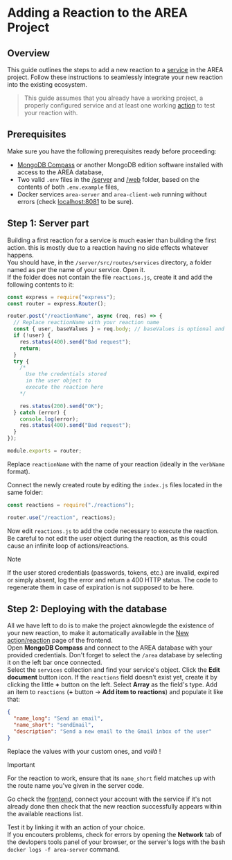 # Adding a Reaction to the AREA Project

## Overview

This guide outlines the steps to add a new reaction to a [service](./Add%20a%20service.md) in the AREA project. Follow these instructions to seamlessly integrate your new reaction into the existing ecosystem.

> This guide assumes that you already have a working project, a properly configured service and at least one working [action](./Add%20an%20action.md) to test your reaction with.

## Prerequisites

Make sure you have the following prerequisites ready before proceeding:

- [MongoDB Compass](https://www.mongodb.com/products/tools/compass) or another MongoDB edition software installed with access to the AREA database,
- Two valid `.env` files in the [/server](/../server/.env) and [/web](/../web/.env) folder, based on the contents of both `.env.example` files,
- Docker services `area-server` and `area-client-web` running without errors (check [localhost:8081]([http://localhost:8081]) to be sure).

## Step 1: Server part

Building a first reaction for a service is much easier than building the first action. this is mostly due to a reaction having no side effects whatever happens.<br />
You should have, in the `/server/src/routes/services` directory, a folder named as per the name of your service. Open it.<br />
If the folder does not contain the file `reactions.js`, create it and add the following contents to it:

```js
const express = require("express");
const router = express.Router();

router.post("/reactionName", async (req, res) => {
  // Replace reactionName with your reaction name
  const { user, baseValues } = req.body; // baseValues is optional and can be null
  if (!user) {
    res.status(400).send("Bad request");
    return;
  }
  try {
    /*
      Use the credentials stored
      in the user object to
      execute the reaction here
    */

    res.status(200).send("OK");
  } catch (error) {
    console.log(error);
    res.status(400).send("Bad request");
  }
});

module.exports = router;
```

Replace `reactionName` with the name of your reaction (ideally in the `verbName` format).

Connect the newly created route by editing the `index.js` files located in the same folder:

```js
const reactions = require("./reactions");

router.use("/reaction", reactions);
```

Now edit `reactions.js` to add the code necessary to execute the reaction. Be careful to not edit the user object during the reaction, as this could cause an infinite loop of actions/reactions.

> [!NOTE]
> If the user stored credentials (passwords, tokens, etc.) are invalid, expired or simply absent, log the error and return a 400 HTTP status. The code to regenerate them in case of expiration is not supposed to be here.

## Step 2: Deploying with the database

All we have left to do is to make the project aknowlegde the existence of your new reaction, to make it automatically available in the [New action/reaction](http://localhost:8081/new) page of the frontend.<br />
Open **MongoDB Compass** and connect to the AREA database with your provided credentials. Don't forget to select the `/area` database by selecting it on the left bar once connected.<br />
Select the `services` collection and find your service's object. Click the **Edit document** button icon. If the `reactions` field doesn't exist yet, create it by clicking the little **+** button on the left. Select **Array** as the field's type. Add an item to `reactions` (**+** button -> **Add item to reactions**) and populate it like that:

```json
{
  "name_long": "Send an email",
  "name_short": "sendEmail",
  "description": "Send a new email to the Gmail inbox of the user"
}
```

Replace the values with your custom ones, and _voilà_ !<br />

> [!IMPORTANT]
> For the reaction to work, ensure that its `name_short` field matches up with the route name you've given in the server code.

Go check the [frontend](http://localhost:8081/), connect your account with the service if it's not already done then check that the new reaction successfully appears within the available reactions list.

Test it by linking it with an action of your choice. <br />
If you encouters problems, check for errors by opening the **Network** tab of the devlopers tools panel of your browser, or the server's logs with the bash `docker logs -f area-server` command.
